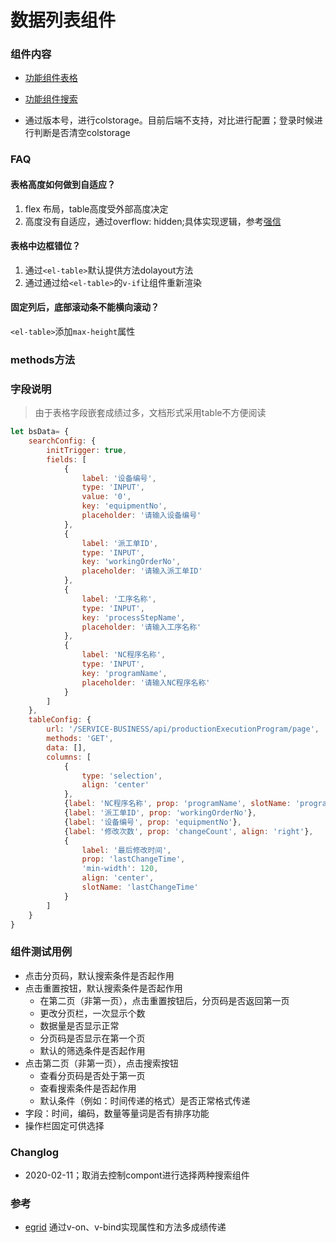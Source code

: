# 数据列表组件

### 组件内容

* [功能组件表格](../VtTable)
* [功能组件搜索](../VtSearch)

* 通过版本号，进行colstorage。目前后端不支持，对比进行配置；登录时候进行判断是否清空colstorage

### FAQ

#### 表格高度如何做到自适应？

1. flex 布局，table高度受外部高度决定
2. 高度没有自适应，通过overflow: hidden;具体实现逻辑，参考[强信]()


#### 表格中边框错位？

1. 通过`<el-table>`默认提供方法dolayout方法
2. 通过通过给`<el-table>`的`v-if`让组件重新渲染

#### 固定列后，底部滚动条不能横向滚动？

`<el-table>`添加`max-height`属性

<!--:::tip-->
<!--* 默认触发方法就，有默认 searchClick-->
<!--* 搜索默认执行（trigger：false 是否组件加载后就触发） :::-->

### methods方法


### 字段说明
> 由于表格字段嵌套成绩过多，文档形式采用table不方便阅读
```js
let bsData= {
    searchConfig: {
        initTrigger: true,
        fields: [
            {
                label: '设备编号',
                type: 'INPUT',
                value: '0',
                key: 'equipmentNo',
                placeholder: '请输入设备编号'
            },
            {
                label: '派工单ID',
                type: 'INPUT',
                key: 'workingOrderNo',
                placeholder: '请输入派工单ID'
            },
            {
                label: '工序名称',
                type: 'INPUT',
                key: 'processStepName',
                placeholder: '请输入工序名称'
            },
            {
                label: 'NC程序名称',
                type: 'INPUT',
                key: 'programName',
                placeholder: '请输入NC程序名称'
            }
        ]
    },
    tableConfig: {
        url: '/SERVICE-BUSINESS/api/productionExecutionProgram/page',
        methods: 'GET',
        data: [],
        columns: [
            {
                type: 'selection',
                align: 'center'
            },
            {label: 'NC程序名称', prop: 'programName', slotName: 'programName'},
            {label: '派工单ID', prop: 'workingOrderNo'},
            {label: '设备编号', prop: 'equipmentNo'},
            {label: '修改次数', prop: 'changeCount', align: 'right'},
            {
                label: '最后修改时间',
                prop: 'lastChangeTime',
                'min-width': 120,
                align: 'center',
                slotName: 'lastChangeTime'
            }
        ]
    }
}
```

### 组件测试用例

* 点击分页码，默认搜索条件是否起作用
* 点击重置按钮，默认搜索条件是否起作用
  * 在第二页（非第一页），点击重置按钮后，分页码是否返回第一页
  * 更改分页栏，一次显示个数
  * 数据量是否显示正常
  * 分页码是否显示在第一个页
  * 默认的筛选条件是否起作用
* 点击第二页（非第一页），点击搜索按钮
  * 查看分页码是否处于第一页
  * 查看搜索条件是否起作用
  * 默认条件（例如：时间传递的格式）是否正常格式传递
* 字段：时间，编码，数量等量词是否有排序功能
* 操作栏固定可供选择

### Changlog

* 2020-02-11；取消去控制compont进行选择两种搜索组件

### 参考

* [egrid](https://github.com/kinglisky/egrid)
  通过v-on、v-bind实现属性和方法多成绩传递

